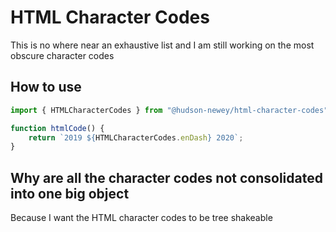 # HTML Character Codes

This is no where near an exhaustive list and I am still working on the most obscure character codes

## How to use

```ts
import { HTMLCharacterCodes } from "@hudson-newey/html-character-codes";

function htmlCode() {
    return `2019 ${HTMLCharacterCodes.enDash} 2020`;
}
```

## Why are all the character codes not consolidated into one big object

Because I want the HTML character codes to be tree shakeable
